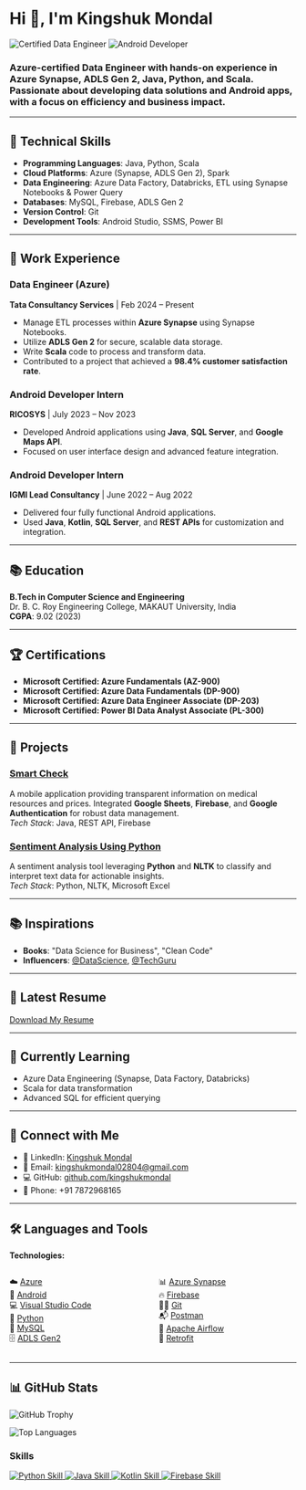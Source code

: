 
<h1 align="left">Hi 👋, I'm Kingshuk Mondal</h1>
<p align="left">
  <img src="https://img.shields.io/badge/Certified%20Data%20Engineer-0072C6?style=for-the-badge&logo=Microsoft&logoColor=white" alt="Certified Data Engineer" />
  <img src="https://img.shields.io/badge/Android%20Developer-3DDC84?style=for-the-badge&logo=android&logoColor=white" alt="Android Developer" />
</p>
<h3 align="left">Azure-certified Data Engineer with hands-on experience in Azure Synapse, ADLS Gen 2, Java, Python, and Scala. Passionate about developing data solutions and Android apps, with a focus on efficiency and business impact.</h3>


---

## 🔧 **Technical Skills**

- **Programming Languages**: Java, Python, Scala
- **Cloud Platforms**: Azure (Synapse, ADLS Gen 2), Spark
- **Data Engineering**: Azure Data Factory, Databricks, ETL using Synapse Notebooks & Power Query
- **Databases**: MySQL, Firebase, ADLS Gen 2
- **Version Control**: Git
- **Development Tools**: Android Studio, SSMS, Power BI

---

## 🏢 **Work Experience**

### **Data Engineer (Azure)**  
**Tata Consultancy Services** | Feb 2024 – Present  
- Manage ETL processes within **Azure Synapse** using Synapse Notebooks.
- Utilize **ADLS Gen 2** for secure, scalable data storage.
- Write **Scala** code to process and transform data.
- Contributed to a project that achieved a **98.4% customer satisfaction rate**.

### **Android Developer Intern**  
**RICOSYS** | July 2023 – Nov 2023  
- Developed Android applications using **Java**, **SQL Server**, and **Google Maps API**.
- Focused on user interface design and advanced feature integration.

### **Android Developer Intern**  
**IGMI Lead Consultancy** | June 2022 – Aug 2022  
- Delivered four fully functional Android applications.
- Used **Java**, **Kotlin**, **SQL Server**, and **REST APIs** for customization and integration.

---

## 📚 **Education**

**B.Tech in Computer Science and Engineering**  
Dr. B. C. Roy Engineering College, MAKAUT University, India  
**CGPA**: 9.02 (2023)

---

## 🏆 **Certifications**

- **Microsoft Certified: Azure Fundamentals (AZ-900)**
- **Microsoft Certified: Azure Data Fundamentals (DP-900)**
- **Microsoft Certified: Azure Data Engineer Associate (DP-203)**
- **Microsoft Certified: Power BI Data Analyst Associate (PL-300)**

---

## 🚀 **Projects**

### [**Smart Check**](https://github.com/kingshukmondal/SmartCheck)  
A mobile application providing transparent information on medical resources and prices. Integrated **Google Sheets**, **Firebase**, and **Google Authentication** for robust data management.  
*Tech Stack*: Java, REST API, Firebase

### [**Sentiment Analysis Using Python**](https://github.com/kingshukmondal/sentimnet_analysis)  
A sentiment analysis tool leveraging **Python** and **NLTK** to classify and interpret text data for actionable insights.  
*Tech Stack*: Python, NLTK, Microsoft Excel

---

## 📚 Inspirations
- **Books**: "Data Science for Business", "Clean Code"
- **Influencers**: [@DataScience](https://twitter.com/username), [@TechGuru](https://twitter.com/username)



---



## 📄 **Latest Resume**

[Download My Resume](https://drive.google.com/file/d/1e5pmFzW3pbTtHF49x8O0Hp-B-dWhWqua/view?usp=drive_link)

---
## 🌱 **Currently Learning**

- Azure Data Engineering (Synapse, Data Factory, Databricks)
- Scala for data transformation
- Advanced SQL for efficient querying


---

## 🤝 **Connect with Me**

- 💼 LinkedIn: [Kingshuk Mondal](https://linkedin.com/in/kingshukmondal)
- 📧 Email: [kingshukmondal02804@gmail.com](mailto:kingshukmondal02804@gmail.com)
- 💻 GitHub: [github.com/kingshukmondal](https://github.com/kingshukmondal)
- 📱 Phone: +91 7872968165


---

## 🛠️ **Languages and Tools**

<p align="left">
  <strong>Technologies:</strong>
</p>
<div style="display: flex; flex-direction: row; justify-content: space-between; max-width: 600px;">
  <ul style="list-style-type: none; padding: 0; width: 48%;">
    <li>☁️ <a href="https://azure.microsoft.com/" target="_blank" rel="noreferrer">Azure</a></li>
    <li>📱 <a href="https://developer.android.com" target="_blank" rel="noreferrer">Android</a></li>
    <li>💻 <a href="https://code.visualstudio.com/" target="_blank" rel="noreferrer">Visual Studio Code</a></li>
    <li>🐍 <a href="https://www.python.org/" target="_blank" rel="noreferrer">Python</a></li>
    <li>🐬 <a href="https://www.mysql.com/" target="_blank" rel="noreferrer">MySQL</a></li>
    <li>🗄️ <a href="https://learn.microsoft.com/en-us/azure/storage/blobs/data-lake-storage-introduction" target="_blank" rel="noreferrer">ADLS Gen2</a></li>
  </ul>
  <ul style="list-style-type: none; padding: 0; width: 48%;">
    <li>📊 <a href="https://azure.microsoft.com/en-us/services/synapse-analytics/" target="_blank" rel="noreferrer">Azure Synapse</a></li>
    <li>🔥 <a href="https://firebase.google.com/" target="_blank" rel="noreferrer">Firebase</a></li>
    <li>🦸‍♂️ <a href="https://git-scm.com/" target="_blank" rel="noreferrer">Git</a></li>
    <li>📬 <a href="https://postman.com" target="_blank" rel="noreferrer">Postman</a></li>
    <li>🔄 <a href="https://airflow.apache.org/" target="_blank" rel="noreferrer">Apache Airflow</a></li>
    <li>🔗 <a href="https://square.github.io/retrofit/" target="_blank" rel="noreferrer">Retrofit</a></li>
  </ul>
</div>






---

## 📊 **GitHub Stats**


<p align="left">
  <img src="https://github-profile-trophy.vercel.app/?username=kingshukmondal&theme=lightdim&row=1&column=3" alt="GitHub Trophy" />
</p>

<p align="left">
  <img src="https://github-readme-stats.vercel.app/api/top-langs/?username=kingshukmondal&layout=compact&theme=light" alt="Top Languages" />
</p>


<p align="center">
  <h3>Skills</h3>
  <a href="https://www.python.org/" target="_blank">
    <img src="https://img.shields.io/badge/Python-3776AB?style=for-the-badge&logo=python&logoColor=white" alt="Python Skill" />
  </a>
  <a href="https://www.java.com/" target="_blank">
    <img src="https://img.shields.io/badge/Java-007396?style=for-the-badge&logo=java&logoColor=white" alt="Java Skill" />
  </a>
  <a href="https://kotlinlang.org/" target="_blank">
    <img src="https://img.shields.io/badge/Kotlin-7F52B1?style=for-the-badge&logo=kotlin&logoColor=white" alt="Kotlin Skill" />
  </a>
  <a href="https://firebase.google.com/" target="_blank">
    <img src="https://img.shields.io/badge/Firebase-FFCA28?style=for-the-badge&logo=firebase&logoColor=black" alt="Firebase Skill" />
  </a>
</p>





